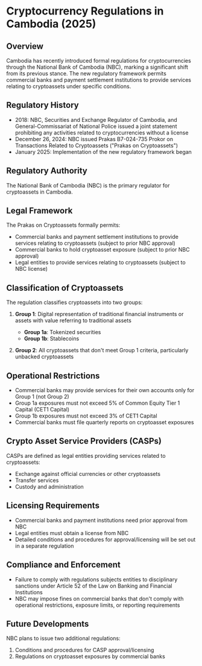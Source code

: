 # Cryptocurrency Regulations in Cambodia (2025)

## Overview
Cambodia has recently introduced formal regulations for cryptocurrencies through the National Bank of Cambodia (NBC), marking a significant shift from its previous stance. The new regulatory framework permits commercial banks and payment settlement institutions to provide services relating to cryptoassets under specific conditions.

## Regulatory History
- 2018: NBC, Securities and Exchange Regulator of Cambodia, and General-Commissariat of National Police issued a joint statement prohibiting any activities related to cryptocurrencies without a license
- December 26, 2024: NBC issued Prakas B7-024-735 Prokor on Transactions Related to Cryptoassets ("Prakas on Cryptoassets")
- January 2025: Implementation of the new regulatory framework began

## Regulatory Authority
The National Bank of Cambodia (NBC) is the primary regulator for cryptoassets in Cambodia.

## Legal Framework
The Prakas on Cryptoassets formally permits:
- Commercial banks and payment settlement institutions to provide services relating to cryptoassets (subject to prior NBC approval)
- Commercial banks to hold cryptoasset exposure (subject to prior NBC approval)
- Legal entities to provide services relating to cryptoassets (subject to NBC license)

## Classification of Cryptoassets
The regulation classifies cryptoassets into two groups:

1. **Group 1**: Digital representation of traditional financial instruments or assets with value referring to traditional assets
   - **Group 1a**: Tokenized securities
   - **Group 1b**: Stablecoins
   
2. **Group 2**: All cryptoassets that don't meet Group 1 criteria, particularly unbacked cryptoassets

## Operational Restrictions
- Commercial banks may provide services for their own accounts only for Group 1 (not Group 2)
- Group 1a exposures must not exceed 5% of Common Equity Tier 1 Capital (CET1 Capital)
- Group 1b exposures must not exceed 3% of CET1 Capital
- Commercial banks must file quarterly reports on cryptoasset exposures

## Crypto Asset Service Providers (CASPs)
CASPs are defined as legal entities providing services related to cryptoassets:
- Exchange against official currencies or other cryptoassets
- Transfer services
- Custody and administration

## Licensing Requirements
- Commercial banks and payment institutions need prior approval from NBC
- Legal entities must obtain a license from NBC
- Detailed conditions and procedures for approval/licensing will be set out in a separate regulation

## Compliance and Enforcement
- Failure to comply with regulations subjects entities to disciplinary sanctions under Article 52 of the Law on Banking and Financial Institutions
- NBC may impose fines on commercial banks that don't comply with operational restrictions, exposure limits, or reporting requirements

## Future Developments
NBC plans to issue two additional regulations:
1. Conditions and procedures for CASP approval/licensing
2. Regulations on cryptoasset exposures by commercial banks
